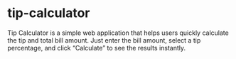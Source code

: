 # tip-calculator
Tip Calculator is a simple web application that helps users quickly calculate the tip and total bill amount. Just enter the bill amount, select a tip percentage, and click “Calculate” to see the results instantly.
